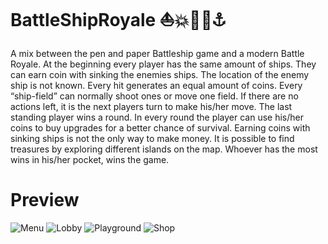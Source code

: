 # BattleShipRoyale :boat:💥:gun::ship::anchor: 
A mix between the pen and paper Battleship game and a modern Battle Royale.
At the beginning every player has the same amount of ships. They can earn coin with sinking the enemies ships. The location of the enemy ship is not known.  Every hit generates an equal amount of coins. Every “ship-field” can normally shoot ones or move one field. If there are no actions left, it is the next players turn to make his/her move.
The last standing player wins a round. In every round the player can use his/her coins to buy upgrades for a better chance of survival.
Earning coins with sinking ships is not the only way to make money. It is possible to find treasures by exploring different islands on the map.
Whoever has the most wins in his/her pocket, wins the game.

# Preview


![Menu](https://i.postimg.cc/yY6YCLFD/Screenshot-2021-01-27-React-App.png)
![Lobby](https://i.postimg.cc/5yg4FzM9/Screenshot-2021-01-27-React-App-1.png)
![Playground](https://i.postimg.cc/wxQTrCsK/Screenshot-2021-01-27-React-App-2.png)
![Shop](https://i.postimg.cc/T1f2w9FH/Screenshot-2021-01-27-React-App-3.png)






